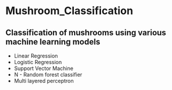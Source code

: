 # Mushroom_Classification

## Classification of mushrooms using various machine learning models
- Linear Regression
- Logistic Regression
- Support Vector Machine
- N - Random forest classifier
- Multi layered perceptron

